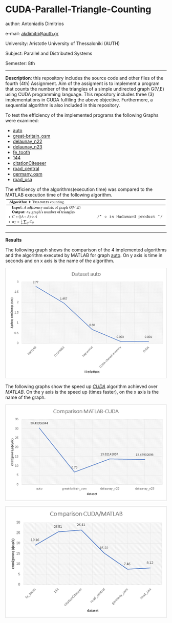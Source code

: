 # CUDA-Parallel-Triangle-Counting

author: Antoniadis Dimitrios

e-mail: akdimitri@auth.gr

University: Aristotle University of Thessaloniki (AUTH)

Subject: Parallel and Distributed Systems

Semester: 8th

---

**Description**: this repository includes the source code and other files of the fourth (4th) Assignment. Aim of the assigment is to implement a program that counts the number of the triangles of a simple undirected graph G(V,E) using CUDA programming language. This repository includes three (3) implementations in CUDA fulfiling the above objective. Furthermore, a sequential algorithm is also included in this repository.

To test the efficiency of the implemented programs the following Graphs were examined:

  * [auto](https://sparse.tamu.edu/DIMACS10/auto)
  * [great-britain_osm](https://sparse.tamu.edu/DIMACS10/great-britain_osm)
  * [delaunay_n22](https://sparse.tamu.edu/DIMACS10/delaunay_n22)
  * [delaunay_n23](https://sparse.tamu.edu/DIMACS10/delaunay_n23)
  * [fe_tooth](https://sparse.tamu.edu/DIMACS10/fe_tooth)
  * [144](https://sparse.tamu.edu/DIMACS10/144)
  * [citationCiteseer](https://sparse.tamu.edu/DIMACS10/citationCiteseer)
  * [road_central](https://sparse.tamu.edu/DIMACS10/road_central)
  * [germany_osm](https://sparse.tamu.edu/DIMACS10/germany_osm)
  * [road_usa](https://sparse.tamu.edu/DIMACS10/road_usa)
  
The efficiency of the algorithms(execution time) was compared to the MATLAB execution time of the following algorithm.
![Triangle Counting Algorithm](https://github.com/akdimitri/CUDA-Parallel-Triangle-Counting/blob/master/images/algorithm.png)

---

**Results**

The following graph shows the comparison of the 4 implemented algorithms and the algorithm executed by MATLAB for graph [auto](https://sparse.tamu.edu/DIMACS10/auto). On y axis is time in seconds and on x axis is the name of the algorithm.

![Algorithms Comparison](https://github.com/akdimitri/CUDA-Parallel-Triangle-Counting/blob/master/images/auto.png)

The following graphs show the speed up [_CUDA_](https://github.com/akdimitri/CUDA-Parallel-Triangle-Counting/blob/master/code/CUDA%20parallel/main.cu) algorithm achieved over _MATLAB_. On the y axis is the speed up (times faster), on the x axis is the name of the graph.

![CUDA/MATLAB Comparison speed up](https://github.com/akdimitri/CUDA-Parallel-Triangle-Counting/blob/master/images/speed_up.png)

![CUDA/MATLAB Comparison speed up](https://github.com/akdimitri/CUDA-Parallel-Triangle-Counting/blob/master/images/speed_up_2.png)



